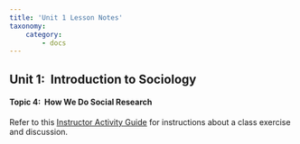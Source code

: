```yaml
---
title: 'Unit 1 Lesson Notes'
taxonomy:
    category:
        - docs
---
```


## Unit 1:  Introduction to Sociology

#### Topic 4:  How We Do Social Research

Refer to this [Instructor Activity Guide](https://www.asanet.org/sites/default/files/savvy/introtosociology/StudentResources/Exercise%20Resources/Ex14ReliabilityandValidity.html) for instructions about a class exercise and discussion.
